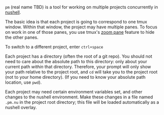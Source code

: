 `pm` (real name TBD) is a tool for working on multiple projects concurrently in [nushell](https://github.com/nushell/nushell).

The basic idea is that each project is going to correspond to one tmux window.
Within that window, the project may have multiple panes.
To focus on work in one of those panes, you use tmux's [zoom pane](https://github.com/tmux/tmux/wiki/Getting-Started#resizing-and-zooming-panes) feature to hide the other panes.

To switch to a different project, enter `ctrl+space`

Each project has a directory (often the root of a git repo).
You should not need to care about the absolute path to this directory: only about your current path *within* that directory.
Therefore, your prompt will only show your path relative to the project root, and `cd` will take you to the project root (not to your home directory).
(If you need to know your absolute path location, use `pwd`).

Each project may need certain environment variables set, and other changes to the nushell environment.
Make these changes in a file named `.pm.nu` in the project root directory; this file will be loaded automatically as a nushell overlay.